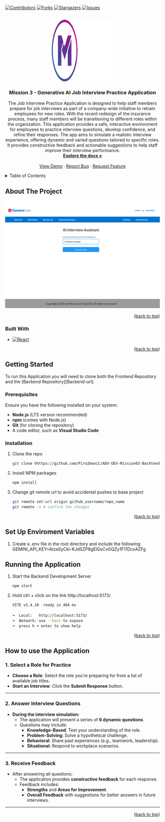 <a id="readme-top"></a>

[![Contributors][contributors-shield]][contributors-url]
[![Forks][forks-shield]][forks-url]
[![Stargazers][stars-shield]][stars-url]
[![Issues][issues-shield]][issues-url]

<!-- PROJECT LOGO -->
<br />
<div align="center">
  <a href="https://github.com/github_username/repo_name">
    <img src="images/missionreadyhq-logo.svg" alt="Logo" width="200" height="200">
  </a>

<h3 align="center">Mission 3 - Generative AI Job Interview Practice Application </h3>

  <p align="center">
    The Job Interview Practice Application is designed to help staff members prepare for job interviews as part of a company-wide initiative to retrain employees for new roles.
    With the recent redesign of the insurance process, many staff members will be transitioning to different roles within the organization. This application provides a safe, interactive environment
    for employees to practice interview questions, develop confidence, and refine their responses.
    The app aims to simulate a realistic interview experience, offering dynamic and varied questions tailored to specific roles.
    It provides constructive feedback and actionable suggestions to help staff improve their interview performance.

<br />
<a href="https://github.com/Piro2maniC/ADV-DEV-Mission03-Frontend"><strong>Explore the docs »</strong></a>
<br />
<br />
<a href="https://github.com/Piro2maniC/ADV-DEV-Mission03-Frontend">View Demo</a>
·
<a href="https://github.com/Piro2maniC/ADV-DEV-Mission03-Frontend/issues/new?labels=bug&template=bug-report---.md">Report Bug</a>
·
<a href="https://github.com/Piro2maniC/ADV-DEV-Mission03-Frontend/issues/new?labels=enhancement&template=feature-request---.md">Request Feature</a>

  </p>
</div>

<!-- TABLE OF CONTENTS -->
<details>
  <summary>Table of Contents</summary>
  <ol>
    <li>
      <a href="#about-the-project">About The Project</a>
      <ul>
        <li><a href="#built-with">Built With</a></li>
      </ul>
    </li>
    <li>
      <a href="#getting-started">Getting Started</a>
      <ul>
        <li><a href="#prerequisites">Prerequisites</a></li>
        <li><a href="#installation">Installation</a></li>
      </ul>
    </li>
      <li><a href="#running-the-application">Running the Application</a></li>
      <li><a href="#how-to-use-the-application">How to Use the Application</a></li>  </ol>
</details>

<!-- ABOUT THE PROJECT -->

## About The Project

[![Product Name Screen Shot][product-screenshot]](https://example.com)

<p align="right">(<a href="#readme-top">back to top</a>)</p>

### Built With

- [![React][React.js]][React-url]

<p align="right">(<a href="#readme-top">back to top</a>)</p>

<!-- GETTING STARTED -->

## Getting Started

To run this Application you will need to clone both the Frontend Repository and the [Backend Repository][Backend-url].

### Prerequisites

Ensure you have the following installed on your system:

- **Node.js** (LTS version recommended)
- **npm** (comes with Node.js)
- **Git** (for cloning the repository)
- A code editor, such as **Visual Studio Code**

### Installation

1. Clone the repo
   ```sh
   git clone hhttps://github.com/Piro2maniC/ADV-DEV-Mission03-Backtend.git
   ```
2. Install NPM packages
   ```sh
   npm install
   ```
3. Change git remote url to avoid accidental pushes to base project
   ```sh
   git remote set-url origin github_username/repo_name
   git remote -v # confirm the changes
   ```

<p align="right">(<a href="#readme-top">back to top</a>)</p>

<!-- USAGE EXAMPLES -->

## Set Up Enviroment Variables

1. Create a .env file in the root directory and include the following: GEMINI_API_KEY=AIzaSyCkl-KJdSZP8gElGsCvGQZy1F11DcxAZFg

## Running the Application

1. Start the Backend Development Server
   ```sh
   npm start
   ```
2. Hold ctrl + click on the link http://localhost:5173/

   ```sh
   VITE v5.4.10  ready in 404 ms

   ➜  Local:   http://localhost:5173/
   ➜  Network: use --host to expose
   ➜  press h + enter to show help
   ```

<p align="right">(<a href="#readme-top">back to top</a>)</p>

<!-- HOW TO USE APPLICATION -->

## How to use the Application

### 1. **Select a Role for Practice**

- **Choose a Role**: Select the role you’re preparing for from a list of available job titles.
- **Start an Interview**: Click the **Submit Response** button.

---

### 2. **Answer Interview Questions**

- **During the interview simulation:**
  - The application will present a series of **6 dynamic questions**.
  - Questions may include:
    - **Knowledge-Based**: Test your understanding of the role.
    - **Problem-Solving**: Solve a hypothetical challenge.
    - **Behavioral**: Share past experiences (e.g., teamwork, leadership).
    - **Situational**: Respond to workplace scenarios.

---

### 3. **Receive Feedback**

- After answering all questions:
  - The application provides **constructive feedback** for each response.
  - Feedback includes:
    - **Strengths** and **Areas for Improvement**.
    - **Overall Feedback** with suggestions for better answers in future interviews.

---

<p align="right">(<a href="#readme-top">back to top</a>)</p>

<!-- MARKDOWN LINKS & IMAGES -->
<!-- https://www.markdownguide.org/basic-syntax/#reference-style-links -->

[contributors-shield]: https://img.shields.io/github/contributors/Piro2maniC/ADV-DEV-Mission03-Backend.svg?style=for-the-badge
[contributors-url]: https://github.com/Piro2maniC/ADV-DEV-Mission03-Backend/graphs/contributors
[forks-shield]: https://img.shields.io/github/forks/Piro2maniC/ADV-DEV-Mission03-Backend.svg?style=for-the-badge
[forks-url]: https://github.com/Piro2maniC/ADV-DEV-Mission03-Backend/forks
[stars-shield]: https://img.shields.io/github/stars/Piro2maniC/ADV-DEV-Mission03-Backend.svg?style=for-the-badge
[stars-url]: https://github.com/Piro2maniC/ADV-DEV-Mission03-Backend/stargazers
[issues-shield]: https://img.shields.io/github/issues/Piro2maniC/ADV-DEV-Mission03-Backend.svg?style=for-the-badge
[issues-url]: https://github.com/Piro2maniC/ADV-DEV-Mission03-Backend/issues
[product-screenshot]: images/project-screenshot1.png
[React.js]: https://img.shields.io/badge/React-20232A?style=for-the-badge&logo=react&logoColor=61DAFB
[React-url]: https://reactjs.org/
[Frontend-url]: https://github.com/Piro2maniC/ADV-DEV-Mission03-Frontend
